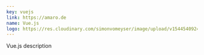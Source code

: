 ```yaml
---
key: vuejs
link: https://amaro.de
name: Vue.js
logo: https://res.cloudinary.com/simonvomeyser/image/upload/v1544540924/simonvomeyser.de/tech-logo-vue.png
---
```


Vue.js description
